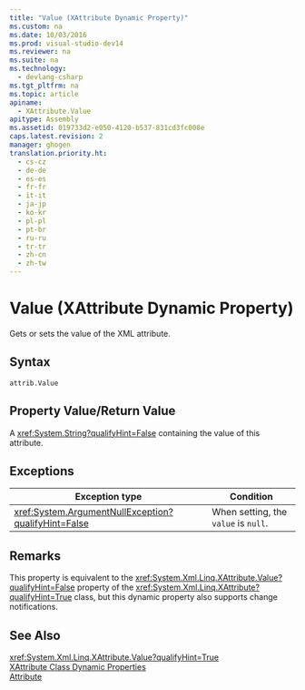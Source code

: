 ```yaml
---
title: "Value (XAttribute Dynamic Property)"
ms.custom: na
ms.date: 10/03/2016
ms.prod: visual-studio-dev14
ms.reviewer: na
ms.suite: na
ms.technology: 
  - devlang-csharp
ms.tgt_pltfrm: na
ms.topic: article
apiname: 
  - XAttribute.Value
apitype: Assembly
ms.assetid: 019733d2-e050-4120-b537-831cd3fc008e
caps.latest.revision: 2
manager: ghogen
translation.priority.ht: 
  - cs-cz
  - de-de
  - es-es
  - fr-fr
  - it-it
  - ja-jp
  - ko-kr
  - pl-pl
  - pt-br
  - ru-ru
  - tr-tr
  - zh-cn
  - zh-tw
---
```

# Value (XAttribute Dynamic Property)
Gets or sets the value of the XML attribute.  
  
## Syntax  
  
```  
attrib.Value   
```  
  
## Property Value/Return Value  
 A <xref:System.String?qualifyHint=False> containing the value of this attribute.  
  
## Exceptions  
  
|Exception type|Condition|  
|--------------------|---------------|  
|<xref:System.ArgumentNullException?qualifyHint=False>|When setting, the `value` is `null`.|  
  
## Remarks  
 This property is equivalent to the <xref:System.Xml.Linq.XAttribute.Value?qualifyHint=False> property of the <xref:System.Xml.Linq.XAttribute?qualifyHint=True> class, but this dynamic property also supports change notifications.  
  
## See Also  
 <xref:System.Xml.Linq.XAttribute.Value?qualifyHint=True>   
 [XAttribute Class Dynamic Properties](../VS_IDE/XAttribute-Class-Dynamic-Properties.md)   
 [Attribute](../VS_IDE/Attribute--XElement-Dynamic-Property-.md)